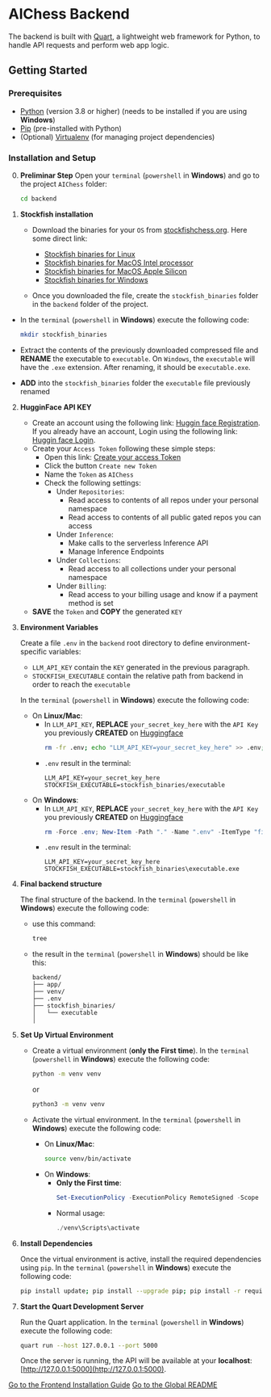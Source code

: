 # AIChess Backend

The backend is built with [Quart](https://quart.palletsprojects.com/en/latest/), a lightweight web framework for Python, to handle API requests and perform web app logic.

## Getting Started

### Prerequisites

- [Python](https://www.python.org/) (version 3.8 or higher) (needs to be installed if you are using **Windows**)
- [Pip](https://pip.pypa.io/en/stable/) (pre-installed with Python)
- (Optional) [Virtualenv](https://virtualenv.pypa.io/en/latest/) (for managing project dependencies)

### Installation and Setup

0. **Preliminar Step**
   Open your `terminal` (`powershell` in **Windows**) and go to the project `AIChess` folder:

   ```bash
   cd backend
   ```
1. **Stockfish installation**

   - Download the binaries for your `OS` from [stockfishchess.org](https://stockfishchess.org).
     Here some direct link:

     - [Stockfish binaries for Linux](https://github.com/official-stockfish/Stockfish/releases/latest/download/stockfish-ubuntu-x86-64-avx2.tar)
     - [Stockfish binaries for MacOS Intel processor](https://github.com/official-stockfish/Stockfish/releases/latest/download/stockfish-macos-x86-64-avx2.tar)
     - [Stockfish binaries for MacOS Apple Silicon](https://github.com/official-stockfish/Stockfish/releases/latest/download/stockfish-macos-m1-apple-silicon.tar)
     - [Stockfish binaries for Windows](https://github.com/official-stockfish/Stockfish/releases/latest/download/stockfish-windows-x86-64-avx2.zip)
   - Once you downloaded the file, create the `stockfish_binaries` folder in the `backend` folder of the project.

- In the `terminal` (`powershell` in **Windows**) execute the  following code:

  ```bash
  mkdir stockfish_binaries
  ```
- Extract the contents of the previously downloaded compressed file and __RENAME__ the executable to `executable`.
  On `Windows`, the `executable` will have the `.exe` extension. After renaming, it should be `executable.exe`.
- __ADD__ into the `stockfish_binaries` folder the `executable` file previously renamed

2. **HugginFace API KEY**

   - Create an account using the following link: [Huggin face Registration](https://huggingface.co/join).
   If you already have an account, Login using the following link:
   [Huggin face Login](https://huggingface.co/login).
   - Create your `Access Token` following these simple steps:
     - Open this link: [Create your access Token](https://huggingface.co/settings/tokens)
     - Click the button `Create new Token`
     - Name the `Token` as `AIChess`
     - Check the following settings:
       - Under `Repositories`:
         - Read access to contents of all repos under your personal namespace
         - Read access to contents of all public gated repos you can access
       - Under `Inference`:
         - Make calls to the serverless Inference API
         - Manage Inference Endpoints
       - Under `Collections`:
         - Read access to all collections under your personal namespace
       - Under `Billing`:
         - Read access to your billing usage and know if a payment method is set
   - __SAVE__ the `Token` and __COPY__ the generated `KEY`
3. **Environment Variables**

   Create a file `.env` in the `backend` root directory to define environment-specific variables:

   - `LLM_API_KEY` contain the `KEY` generated in the previous paragraph.
   - `STOCKFISH_EXECUTABLE` contain the relative path from
     backend in order to reach the `executable`

   In the `terminal` (`powershell` in **Windows**) execute the  following code:

   - On **Linux/Mac**:
     - In `LLM_API_KEY`, __REPLACE__ `your_secret_key_here` with the `API Key` you previously __CREATED__ on [Huggingface](https://huggingface.co/)
       ```bash
       rm -fr .env; echo "LLM_API_KEY=your_secret_key_here" >> .env; echo "STOCKFISH_EXECUTABLE=stockfish_binaries/executable" >> .env; cat .env
       ```
     - `.env` result in the terminal:
       ```plain
       LLM_API_KEY=your_secret_key_here
       STOCKFISH_EXECUTABLE=stockfish_binaries/executable
       ```
   - On **Windows**:
     - In `LLM_API_KEY`, __REPLACE__ `your_secret_key_here` with the `API Key` you previously __CREATED__ on [Huggingface](https://huggingface.co/)
       ```powershell
       rm -Force .env; New-Item -Path "." -Name ".env" -ItemType "file"; "LLM_API_KEY=your_secret_key_here" | Out-File -FilePath .\.env; "STOCKFISH_EXECUTABLE=stockfish_binaries\executable.exe" | Out-File -FilePath .\.env -Append; cat .\.env
       ```
     - `.env` result in the terminal:
       ```plain
       LLM_API_KEY=your_secret_key_here
       STOCKFISH_EXECUTABLE=stockfish_binaries\executable.exe
       ```
4. **Final backend structure**

   The final structure of the backend.
   In the `terminal` (`powershell` in **Windows**) execute the  following code:

   - use this command:
     ```bash
     tree
     ```
   - the result in the `terminal` (`powershell` in **Windows**) should be like this:
     ```plain
     backend/
     ├── app/
     ├── venv/
     ├── .env
     ├── stockfish_binaries/
     │   └── executable
     │ 
     ```
5. **Set Up Virtual Environment**

   - Create a virtual environment (__only the First time__).
     In the `terminal` (`powershell` in **Windows**) execute the  following code:

     ```bash
     python -m venv venv
     ```
     or

     ```bash
     python3 -m venv venv
     ```
   - Activate the virtual environment.
     In the `terminal` (`powershell` in **Windows**) execute the  following code:

     - On **Linux/Mac**:
       ```bash
       source venv/bin/activate
       ```
     - On **Windows**:
       - __Only the First time__:
         ```powershell
         Set-ExecutionPolicy -ExecutionPolicy RemoteSigned -Scope CurrentUser; ./venv\Scripts\activate
         ```
       - Normal usage:
         ```powershell
         ./venv\Scripts\activate
         ```
6. **Install Dependencies**

   Once the virtual environment is active, install the required dependencies using `pip`.
   In the `terminal` (`powershell` in **Windows**) execute the  following code:

   ```bash
   pip install update; pip install --upgrade pip; pip install -r requirements.txt
   ```
7. **Start the Quart Development Server**

   Run the Quart application.
   In the `terminal` (`powershell` in **Windows**) execute the  following code:

   ```bash
   quart run --host 127.0.0.1 --port 5000
   ```
   Once the server is running, the API will be available at your __localhost__:
   [http://127.0.0.1:5000](http://127.0.0.1:5000).

  [Go to the Frontend Installation Guide](./../frontend/README.md)
  [Go to the Global README](./../README.md)
